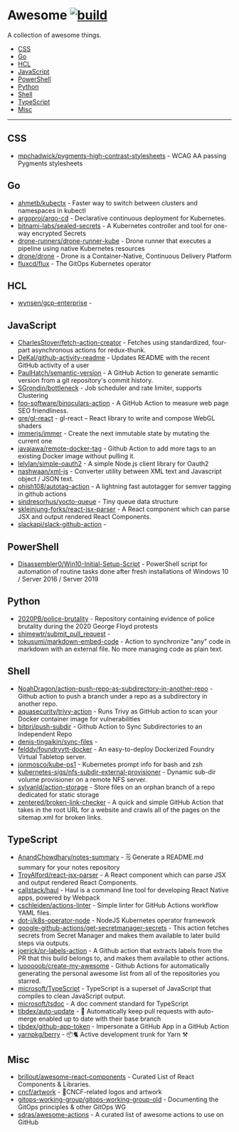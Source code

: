 # Awesome  [![build](https://github.com/skleinjung/awesome/workflows/build/badge.svg)](https://github.com/skleinjung/awesome/actions)

A collection of awesome things.

- [CSS](#css)
- [Go](#go)
- [HCL](#hcl)
- [JavaScript](#javascript)
- [PowerShell](#powershell)
- [Python](#python)
- [Shell](#shell)
- [TypeScript](#typescript)
- [Misc](#misc)

---

## CSS

- [mpchadwick/pygments-high-contrast-stylesheets](https://github.com/mpchadwick/pygments-high-contrast-stylesheets) - WCAG AA passing Pygments stylesheets

## Go

- [ahmetb/kubectx](https://github.com/ahmetb/kubectx) - Faster way to switch between clusters and namespaces in kubectl
- [argoproj/argo-cd](https://github.com/argoproj/argo-cd) - Declarative continuous deployment for Kubernetes.
- [bitnami-labs/sealed-secrets](https://github.com/bitnami-labs/sealed-secrets) - A Kubernetes controller and tool for one-way encrypted Secrets
- [drone-runners/drone-runner-kube](https://github.com/drone-runners/drone-runner-kube) - Drone runner that executes a pipeline using native Kubernetes resources
- [drone/drone](https://github.com/drone/drone) - Drone is a Container-Native, Continuous Delivery Platform
- [fluxcd/flux](https://github.com/fluxcd/flux) - The GitOps Kubernetes operator

## HCL

- [wynsen/gcp-enterprise](https://github.com/wynsen/gcp-enterprise) - 

## JavaScript

- [CharlesStover/fetch-action-creator](https://github.com/CharlesStover/fetch-action-creator) - Fetches using standardized, four-part asynchronous actions for redux-thunk.
- [DeKal/github-activity-readme](https://github.com/DeKal/github-activity-readme) - Updates README with the recent GitHub activity of a user
- [PaulHatch/semantic-version](https://github.com/PaulHatch/semantic-version) - A GitHub Action to generate semantic version from a git repository's commit history.
- [SGrondin/bottleneck](https://github.com/SGrondin/bottleneck) - Job scheduler and rate limiter, supports Clustering
- [foo-software/binoculars-action](https://github.com/foo-software/binoculars-action) - A GitHub Action to measure web page SEO friendliness.
- [gre/gl-react](https://github.com/gre/gl-react) - gl-react – React library to write and compose WebGL shaders
- [immerjs/immer](https://github.com/immerjs/immer) - Create the next immutable state by mutating the current one
- [javajawa/remote-docker-tag](https://github.com/javajawa/remote-docker-tag) - Github Action to add more tags to an existing Docker image without pulling it.
- [lelylan/simple-oauth2](https://github.com/lelylan/simple-oauth2) - A simple Node.js client library for Oauth2
- [nashwaan/xml-js](https://github.com/nashwaan/xml-js) - Converter utility between XML text and Javascript object / JSON text.
- [phish108/autotag-action](https://github.com/phish108/autotag-action) - A lightning fast autotagger for semver tagging in github actions
- [sindresorhus/yocto-queue](https://github.com/sindresorhus/yocto-queue) - Tiny queue data structure
- [skleinjung-forks/react-jsx-parser](https://github.com/skleinjung-forks/react-jsx-parser) - A React component which can parse JSX and output rendered React Components.
- [slackapi/slack-github-action](https://github.com/slackapi/slack-github-action) - 

## PowerShell

- [Disassembler0/Win10-Initial-Setup-Script](https://github.com/Disassembler0/Win10-Initial-Setup-Script) - PowerShell script for automation of routine tasks done after fresh installations of Windows 10 / Server 2016 / Server 2019

## Python

- [2020PB/police-brutality](https://github.com/2020PB/police-brutality) - Repository containing evidence of police brutality during the 2020 George Floyd protests
- [shimewtr/submit_pull_request](https://github.com/shimewtr/submit_pull_request) - 
- [tokusumi/markdown-embed-code](https://github.com/tokusumi/markdown-embed-code) - Action to synchronize "any" code in markdown with an external file. No more managing code as plain text.

## Shell

- [NoahDragon/action-push-repo-as-subdirectory-in-another-repo](https://github.com/NoahDragon/action-push-repo-as-subdirectory-in-another-repo) - Github action to push a branch under a repo as a subdirectory in another repo.
- [aquasecurity/trivy-action](https://github.com/aquasecurity/trivy-action) - Runs Trivy as GitHub action to scan your Docker container image for vulnerabilities
- [bitprj/push-subdir](https://github.com/bitprj/push-subdir) - Github Action to Sync Subdirectories to an Independent Repo
- [denis-tingaikin/sync-files](https://github.com/denis-tingaikin/sync-files) - 
- [felddy/foundryvtt-docker](https://github.com/felddy/foundryvtt-docker) - An easy-to-deploy Dockerized Foundry Virtual Tabletop server.
- [jonmosco/kube-ps1](https://github.com/jonmosco/kube-ps1) - Kubernetes prompt info for bash and zsh
- [kubernetes-sigs/nfs-subdir-external-provisioner](https://github.com/kubernetes-sigs/nfs-subdir-external-provisioner) - Dynamic sub-dir volume provisioner on a remote NFS server.
- [sylvanld/action-storage](https://github.com/sylvanld/action-storage) - Store files on an orphan branch of a repo dedicated for static storage
- [zentered/broken-link-checker](https://github.com/zentered/broken-link-checker) - A quick and simple GitHub Action that takes in the root URL for a website and crawls all of the pages on the sitemap.xml for broken links.

## TypeScript

- [AnandChowdhary/notes-summary](https://github.com/AnandChowdhary/notes-summary) - 🗒️ Generate a README.md summary for your notes repository
- [TroyAlford/react-jsx-parser](https://github.com/TroyAlford/react-jsx-parser) - A React component which can parse JSX and output rendered React Components.
- [callstack/haul](https://github.com/callstack/haul) - Haul is a command line tool for developing React Native apps, powered by Webpack
- [cschleiden/actions-linter](https://github.com/cschleiden/actions-linter) - Simple linter for GitHub Actions workflow YAML files.
- [dot-i/k8s-operator-node](https://github.com/dot-i/k8s-operator-node) - NodeJS Kubernetes operator framework
- [google-github-actions/get-secretmanager-secrets](https://github.com/google-github-actions/get-secretmanager-secrets) - This action fetches secrets from Secret Manager and makes them available to later build steps via outputs.
- [joerick/pr-labels-action](https://github.com/joerick/pr-labels-action) - A Github action that extracts labels from the PR that this build belongs to, and makes them available to other actions.
- [luooooob/create-my-awesome](https://github.com/luooooob/create-my-awesome) - Github Actions for automatically generating the personal awesome list from all of the repositories you starred.
- [microsoft/TypeScript](https://github.com/microsoft/TypeScript) - TypeScript is a superset of JavaScript that compiles to clean JavaScript output.
- [microsoft/tsdoc](https://github.com/microsoft/tsdoc) - A doc comment standard for TypeScript
- [tibdex/auto-update](https://github.com/tibdex/auto-update) - 🔄 Automatically keep pull requests with auto-merge enabled up to date with their base branch
- [tibdex/github-app-token](https://github.com/tibdex/github-app-token) - Impersonate a GitHub App in a GitHub Action
- [yarnpkg/berry](https://github.com/yarnpkg/berry) - 📦🐈 Active development trunk for Yarn ⚒

## Misc

- [brillout/awesome-react-components](https://github.com/brillout/awesome-react-components) - Curated List of React Components & Libraries.
- [cncf/artwork](https://github.com/cncf/artwork) - 🎨CNCF-related logos and artwork
- [gitops-working-group/gitops-working-group-old](https://github.com/gitops-working-group/gitops-working-group-old) - Documenting the GitOps principles & other GitOps WG
- [sdras/awesome-actions](https://github.com/sdras/awesome-actions) - A curated list of awesome actions to use on GitHub

